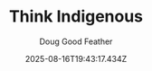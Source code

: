 ---
title: "Think Indigenous"
date: "2025-08-16T19:43:17.434Z"
author: "Doug Good Feather"
read_year: "NO"
recommendation: '3'
url: /bookshelf/think-indigenous
---